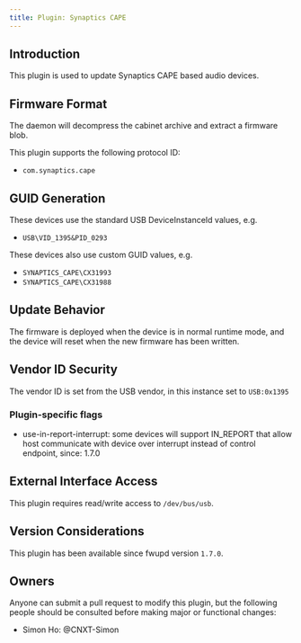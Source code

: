 ```yaml
---
title: Plugin: Synaptics CAPE
---
```


## Introduction

This plugin is used to update Synaptics CAPE based audio devices.

## Firmware Format

The daemon will decompress the cabinet archive and extract a firmware blob.

This plugin supports the following protocol ID:

* `com.synaptics.cape`

## GUID Generation

These devices use the standard USB DeviceInstanceId values, e.g.

* `USB\VID_1395&PID_0293`

These devices also use custom GUID values, e.g.

* `SYNAPTICS_CAPE\CX31993`
* `SYNAPTICS_CAPE\CX31988`

## Update Behavior

The firmware is deployed when the device is in normal runtime mode, and the
device will reset when the new firmware has been written.

## Vendor ID Security

The vendor ID is set from the USB vendor, in this instance set to `USB:0x1395`

### Plugin-specific flags

* use-in-report-interrupt: some devices will support IN_REPORT that allow host communicate with
  device over interrupt instead of control endpoint, since: 1.7.0

## External Interface Access

This plugin requires read/write access to `/dev/bus/usb`.

## Version Considerations

This plugin has been available since fwupd version `1.7.0`.

## Owners

Anyone can submit a pull request to modify this plugin, but the following people should be
consulted before making major or functional changes:

* Simon Ho: @CNXT-Simon
